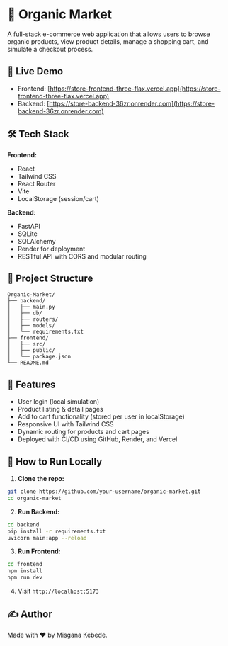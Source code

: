 # 🍓 Organic Market

A full-stack e-commerce web application that allows users to browse organic products, view product details, manage a shopping cart, and simulate a checkout process.

## 🔗 Live Demo

- Frontend: [https://store-frontend-three-flax.vercel.app](https://store-frontend-three-flax.vercel.app)
- Backend: [https://store-backend-36zr.onrender.com](https://store-backend-36zr.onrender.com)

## 🛠 Tech Stack

**Frontend:**
- React
- Tailwind CSS
- React Router
- Vite
- LocalStorage (session/cart)

**Backend:**
- FastAPI
- SQLite
- SQLAlchemy
- Render for deployment
- RESTful API with CORS and modular routing

## 📁 Project Structure

```
Organic-Market/
├── backend/
│   ├── main.py
│   ├── db/
│   ├── routers/
│   ├── models/
│   └── requirements.txt
├── frontend/
│   ├── src/
│   ├── public/
│   └── package.json
└── README.md
```

## 🚀 Features

- User login (local simulation)
- Product listing & detail pages
- Add to cart functionality (stored per user in localStorage)
- Responsive UI with Tailwind CSS
- Dynamic routing for products and cart pages
- Deployed with CI/CD using GitHub, Render, and Vercel

## 🧪 How to Run Locally

1. **Clone the repo:**

```bash
git clone https://github.com/your-username/organic-market.git
cd organic-market
```

2. **Run Backend:**

```bash
cd backend
pip install -r requirements.txt
uvicorn main:app --reload
```

3. **Run Frontend:**

```bash
cd frontend
npm install
npm run dev
```

4. Visit `http://localhost:5173`

## ✍️ Author

Made with ❤️ by Misgana Kebede.